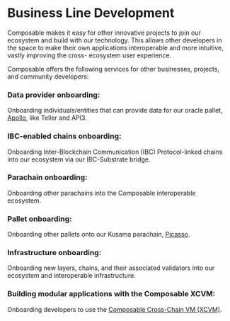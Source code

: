 # Business Line Development

Composable makes it easy for other innovative projects to join our ecosystem and build with our technology. 
This allows other developers in the space to make their own applications interoperable and more intuitive, 
vastly improving the cross- ecosystem user experience.

Composable offers the following services for other businesses, projects, and community developers:

### Data provider onboarding:

Onboarding individuals/entities that can provide data for our oracle pallet, [Apollo](../products/apollo-overview.md), 
like Teller and API3. 

### IBC-enabled chains onboarding:

Onboarding Inter-Blockchain Communication (IBC) Protocol-linked chains into our ecosystem via our IBC-Substrate bridge. 

### Parachain onboarding:

Onboarding other parachains into the Composable interoperable ecosystem. 

### Pallet onboarding:

Onboarding other pallets onto our Kusama parachain, [Picasso](../parachains/picasso-parachain-overview.md). 

### Infrastructure onboarding:

Onboarding new layers, chains, and their associated validators into our ecosystem and interoperable infrastructure. 

### Building modular applications with the Composable XCVM:

Onboarding developers to use the [Composable Cross-Chain VM (XCVM)](../products/cross-chain-virtual-machine.md).
